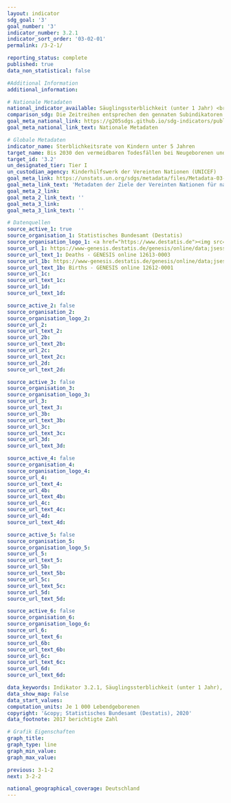 ```yaml
---
layout: indicator
sdg_goal: '3'
goal_number: '3'
indicator_number: 3.2.1
indicator_sort_order: '03-02-01'
permalink: /3-2-1/

reporting_status: complete
published: true
data_non_statistical: false

#Additional Information
additional_information: 

# Nationale Metadaten
national_indicator_available: Säuglingssterblichkeit (unter 1 Jahr) <br> Kindersterblichkeit unter 5 Jahren
comparison_sdg: Die Zeitreihen entsprechen den gennaten Subindikatoren in den globalen Metadaten.
goal_meta_national_link: https://g205sdgs.github.io/sdg-indicators/public/MetaDe/3.2.1.pdf
goal_meta_national_link_text: Nationale Metadaten

# Globale Metadaten
indicator_name: Sterblichkeitsrate von Kindern unter 5 Jahren
target_name: Bis 2030 den vermeidbaren Todesfällen bei Neugeborenen und Kindern unter 5 Jahren ein Ende setzen, mit dem von allen Ländern zu verfolgenden Ziel, die Sterblichkeit bei Neugeborenen mindestens auf 12 je 1&nbsp;000 Lebendgeburten und bei Kindern unter 5 Jahren mindestens auf 25 je 1&nbsp;000 Lebendgeburten zu senken
target_id: '3.2'
un_designated_tier: Tier I
un_custodian_agency: Kinderhilfswerk der Vereinten Nationen (UNICEF)
goal_meta_link: https://unstats.un.org/sdgs/metadata/files/Metadata-03-02-01.pdf
goal_meta_link_text: 'Metadaten der Ziele der Vereinten Nationen für nachhaltige Entwicklung'
goal_meta_2_link: 
goal_meta_2_link_text: ''
goal_meta_3_link: 
goal_meta_3_link_text: ''

# Datenquellen
source_active_1: true
source_organisation_1: Statistisches Bundesamt (Destatis)
source_organisation_logo_1: <a href="https://www.destatis.de"><img src="https://g205sdgs.github.io/sdg-indicators/public/logos/destatis.png" alt="Logo destatis" /></a>
source_url_1: https://www-genesis.destatis.de/genesis/online/data;jsessionid=1100AF0A18DFAC97E7097B18DC0C85BB.tomcat_GO_1_1?operation=abruftabellenVerzeichnisAuswahl&verzeichnis=&levelindex=0&levelid=1532008251873&sortdirection=auf&selectionname=12613&auswaehlen.x=0&au
source_url_text_1: Deaths - GENESIS online 12613-0003
source_url_1b: https://www-genesis.destatis.de/genesis/online/data;jsessionid=1100AF0A18DFAC97E7097B18DC0C85BB.tomcat_GO_1_1?operation=abruftabellenVerzeichnisAuswahl&verzeichnis=&levelindex=0&levelid=1532008251873&sortdirection=auf&selectionname=12613&auswaehlen.x=0&auswaehlen.y=0
source_url_text_1b: Births - GENESIS online 12612-0001
source_url_1c: 
source_url_text_1c: 
source_url_1d: 
source_url_text_1d: 

source_active_2: false
source_organisation_2: 
source_organisation_logo_2: 
source_url_2: 
source_url_text_2: 
source_url_2b: 
source_url_text_2b: 
source_url_2c: 
source_url_text_2c: 
source_url_2d: 
source_url_text_2d: 

source_active_3: false
source_organisation_3: 
source_organisation_logo_3: 
source_url_3: 
source_url_text_3: 
source_url_3b: 
source_url_text_3b: 
source_url_3c: 
source_url_text_3c: 
source_url_3d: 
source_url_text_3d: 

source_active_4: false
source_organisation_4: 
source_organisation_logo_4: 
source_url_4: 
source_url_text_4: 
source_url_4b: 
source_url_text_4b: 
source_url_4c: 
source_url_text_4c: 
source_url_4d: 
source_url_text_4d: 

source_active_5: false
source_organisation_5: 
source_organisation_logo_5: 
source_url_5: 
source_url_text_5: 
source_url_5b: 
source_url_text_5b: 
source_url_5c: 
source_url_text_5c: 
source_url_5d: 
source_url_text_5d: 

source_active_6: false
source_organisation_6: 
source_organisation_logo_6: 
source_url_6: 
source_url_text_6: 
source_url_6b: 
source_url_text_6b: 
source_url_6c: 
source_url_text_6c: 
source_url_6d: 
source_url_text_6d: 

data_keywords: Indikator 3.2.1, Säuglingssterblichkeit (unter 1 Jahr), Kindersterblichkeit unter 5 Jahren
data_show_map: False
data_start_values: 
computation_units: Je 1 000 Lebendgeborenen
copyright: '&copy; Statistisches Bundesamt (Destatis), 2020'
data_footnote: 2017 berichtigte Zahl

# Grafik Eigenschaften
graph_title: 
graph_type: line
graph_min_value: 
graph_max_value: 

previous: 3-1-2
next: 3-2-2

national_geographical_coverage: Deutschland
---
```


